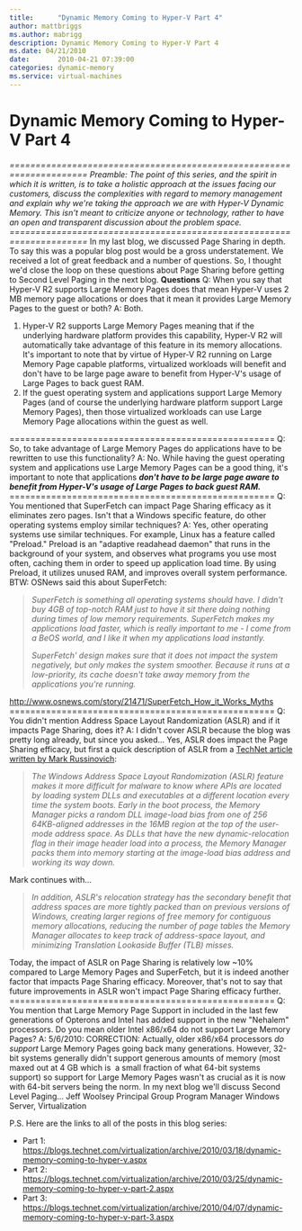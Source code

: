 ```yaml
---
title:      "Dynamic Memory Coming to Hyper-V Part 4"
author: mattbriggs
ms.author: mabrigg
description: Dynamic Memory Coming to Hyper-V Part 4
ms.date: 04/21/2010
date:       2010-04-21 07:39:00
categories: dynamic-memory
ms.service: virtual-machines
---
```

# Dynamic Memory Coming to Hyper-V Part 4

_=====================================================================_ _Preamble: The point of this series, and the spirit in which it is written, is to take a holistic approach at the issues facing our customers, discuss the complexities with regard to memory management and explain why we're taking the approach we are with Hyper-V Dynamic Memory. This isn't meant to criticize anyone or technology, rather to have an open and transparent discussion about the problem space._ _=====================================================================_ In my last blog, we discussed Page Sharing in depth. To say this was a popular blog post would be a gross understatement. We received a lot of great feedback and a number of questions. So, I thought we'd close the loop on these questions about Page Sharing before getting to Second Level Paging in the next blog. **Questions** Q: When you say that Hyper-V R2 supports Large Memory Pages does that mean Hyper-V uses 2 MB memory page allocations or does that it mean it provides Large Memory Pages to the guest or both? A: Both. 

  1. Hyper-V R2 supports Large Memory Pages meaning that if the underlying hardware platform provides this capability, Hyper-V R2 will automatically take advantage of this feature in its memory allocations. It's important to note that by virtue of Hyper-V R2 running on Large Memory Page capable platforms, virtualized workloads will benefit and don't have to be large page aware to benefit from Hyper-V's usage of Large Pages to back guest RAM. 
  2. If the guest operating system and applications support Large Memory Pages (and of course the underlying hardware platform support Large Memory Pages), then those virtualized workloads can use Large Memory Page allocations within the guest as well. 

=================================================== Q: So, to take advantage of Large Memory Pages do applications have to be rewritten to use this functionality? A: No. While having the guest operating system and applications use Large Memory Pages can be a good thing, it's important to note that applications _**don't have to be large page aware to benefit from Hyper-V's usage of Large Pages to back guest RAM.**_ =================================================== Q: You mentioned that SuperFetch can impact Page Sharing efficacy as it eliminates zero pages. Isn't that a Windows specific feature, do other operating systems employ similar techniques? A: Yes, other operating systems use similar techniques. For example, Linux has a feature called "Preload." Preload is an "adaptive readahead daemon" that runs in the background of your system, and observes what programs you use most often, caching them in order to speed up application load time. By using Preload, it utilizes unused RAM, and improves overall system performance. BTW: OSNews said this about SuperFetch: 

> _SuperFetch is something all operating systems should have. I didn't buy 4GB of top-notch RAM just to have it sit there doing nothing during times of low memory requirements. SuperFetch makes my applications load faster, which is really important to me - I come from a BeOS world, and I like it when my applications load instantly._
> 
> _SuperFetch' design makes sure that it does not impact the system negatively, but only makes the system smoother. Because it runs at a low-priority, its cache doesn't take away memory from the applications you're running._

<http://www.osnews.com/story/21471/SuperFetch_How_it_Works_Myths> =================================================== Q: You didn't mention Address Space Layout Randomization (ASLR) and if it impacts Page Sharing, does it? A: I didn't cover ASLR because the blog was pretty long already, but since you asked... Yes, ASLR does impact the Page Sharing efficacy, but first a quick description of ASLR from a [TechNet article written by Mark Russinovich](https://technet.microsoft.com/magazine/2007.04.vistakernel.aspx): 

> _The Windows Address Space Layout Randomization (ASLR) feature makes it more difficult for malware to know where APIs are located by loading system DLLs and executables at a different location every time the system boots. Early in the boot process, the Memory Manager picks a random DLL image-load bias from one of 256 64KB-aligned addresses in the 16MB region at the top of the user-mode address space. As DLLs that have the new dynamic-relocation flag in their image header load into a process, the Memory Manager packs them into memory starting at the image-load bias address and working its way down._

Mark continues with... 

> _In addition, ASLR's relocation strategy has the secondary benefit that address spaces are more tightly packed than on previous versions of Windows, creating larger regions of free memory for contiguous memory allocations, reducing the number of page tables the Memory Manager allocates to keep track of address-space layout, and minimizing Translation Lookaside Buffer (TLB) misses._

Today, the impact of ASLR on Page Sharing is relatively low ~10% compared to Large Memory Pages and SuperFetch, but it is indeed another factor that impacts Page Sharing efficacy. Moreover, that's not to say that future improvements in ASLR won't impact Page Sharing efficacy further. =================================================== Q: You mention that Large Memory Page Support in included in the last few generations of Opterons and Intel has added support in the new "Nehalem" processors. Do you mean older Intel x86/x64 do not support Large Memory Pages? A: 5/6/2010: CORRECTION: Actually, older x86/x64 processors _do support_ Large Memory Pages going back many generations. However, 32-bit systems generally didn't support generous amounts of memory (most maxed out at 4 GB which is  a small fraction of what 64-bit systems support) so support for Large Memory Pages wasn't as crucial as it is now with 64-bit servers being the norm. In my next blog we'll discuss Second Level Paging... Jeff Woolsey Principal Group Program Manager Windows Server, Virtualization 

P.S. Here are the links to all of the posts in this blog series:

  * Part 1: <https://blogs.technet.com/virtualization/archive/2010/03/18/dynamic-memory-coming-to-hyper-v.aspx>
  * Part 2: <https://blogs.technet.com/virtualization/archive/2010/03/25/dynamic-memory-coming-to-hyper-v-part-2.aspx>
  * Part 3: <https://blogs.technet.com/virtualization/archive/2010/04/07/dynamic-memory-coming-to-hyper-v-part-3.aspx>


